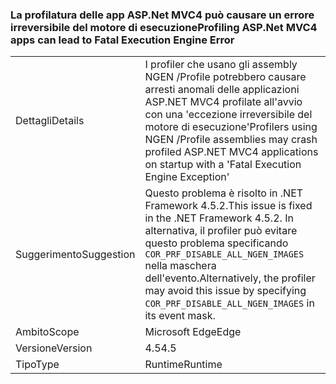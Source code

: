 ### <a name="profiling-aspnet-mvc4-apps-can-lead-to-fatal-execution-engine-error"></a><span data-ttu-id="b5f86-101">La profilatura delle app ASP.Net MVC4 può causare un errore irreversibile del motore di esecuzione</span><span class="sxs-lookup"><span data-stu-id="b5f86-101">Profiling ASP.Net MVC4 apps can lead to Fatal Execution Engine Error</span></span>

|   |   |
|---|---|
|<span data-ttu-id="b5f86-102">Dettagli</span><span class="sxs-lookup"><span data-stu-id="b5f86-102">Details</span></span>|<span data-ttu-id="b5f86-103">I profiler che usano gli assembly NGEN /Profile potrebbero causare arresti anomali delle applicazioni ASP.NET MVC4 profilate all'avvio con una 'eccezione irreversibile del motore di esecuzione'</span><span class="sxs-lookup"><span data-stu-id="b5f86-103">Profilers using NGEN /Profile assemblies may crash profiled ASP.NET MVC4 applications on startup with a 'Fatal Execution Engine Exception'</span></span>|
|<span data-ttu-id="b5f86-104">Suggerimento</span><span class="sxs-lookup"><span data-stu-id="b5f86-104">Suggestion</span></span>|<span data-ttu-id="b5f86-105">Questo problema è risolto in .NET Framework 4.5.2.</span><span class="sxs-lookup"><span data-stu-id="b5f86-105">This issue is fixed in the .NET Framework 4.5.2.</span></span> <span data-ttu-id="b5f86-106">In alternativa, il profiler può evitare questo problema specificando <code>COR_PRF_DISABLE_ALL_NGEN_IMAGES</code> nella maschera dell'evento.</span><span class="sxs-lookup"><span data-stu-id="b5f86-106">Alternatively, the profiler may avoid this issue by specifying <code>COR_PRF_DISABLE_ALL_NGEN_IMAGES</code> in its event mask.</span></span>|
|<span data-ttu-id="b5f86-107">Ambito</span><span class="sxs-lookup"><span data-stu-id="b5f86-107">Scope</span></span>|<span data-ttu-id="b5f86-108">Microsoft Edge</span><span class="sxs-lookup"><span data-stu-id="b5f86-108">Edge</span></span>|
|<span data-ttu-id="b5f86-109">Versione</span><span class="sxs-lookup"><span data-stu-id="b5f86-109">Version</span></span>|<span data-ttu-id="b5f86-110">4.5</span><span class="sxs-lookup"><span data-stu-id="b5f86-110">4.5</span></span>|
|<span data-ttu-id="b5f86-111">Tipo</span><span class="sxs-lookup"><span data-stu-id="b5f86-111">Type</span></span>|<span data-ttu-id="b5f86-112">Runtime</span><span class="sxs-lookup"><span data-stu-id="b5f86-112">Runtime</span></span>|

